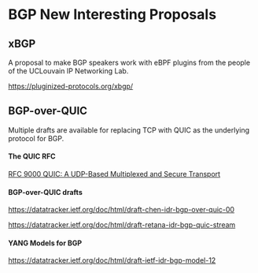 # BGP New Interesting Proposals



## xBGP

A proposal to make BGP speakers work with eBPF plugins from the people of the UCLouvain IP Networking Lab.

https://pluginized-protocols.org/xbgp/

## BGP-over-QUIC

Multiple drafts are available for replacing TCP with QUIC as the underlying protocol for BGP.

#### The QUIC RFC

[RFC 9000 QUIC: A UDP-Based Multiplexed and Secure Transport]([https://datatracker.ietf.org/doc/html/rfc9000)

#### BGP-over-QUIC drafts


https://datatracker.ietf.org/doc/html/draft-chen-idr-bgp-over-quic-00

https://datatracker.ietf.org/doc/html/draft-retana-idr-bgp-quic-stream

#### YANG Models for BGP

https://datatracker.ietf.org/doc/html/draft-ietf-idr-bgp-model-12
